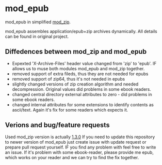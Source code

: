 mod_epub
=======

mod_epub in simplified [mod_zip](https://github.com/evanmiller/mod_zip).

mod_epub assembles application/epub+zip archives dynamically.  All details can be found in original project.

Diffedences between mod_zip and mod_epub
------------
 - Expexted 'X-Archive-Files' header value changed from 'zip' to 'epub'. IF allows us to muse both modules mod_epub and mod_zip together.
 - removed support of extra fileds, thus they are not needed for epubs
 - removed support of zip64, thus it's not needed in epubs
 - slightly changed versions of zip creation algorithm and needed decompression. Original values did problems in some ebook readers.
 - changed central directory external attributes to zero - did problems in some ebook readers.
 - changed internal attributes for some extensions to identify contents as ascii/text. Again it's fix for some readers which expects it.

Verions and bug/feature requests
----

Used mod_zip version is actually [1.3.0](https://github.com/evanmiller/mod_zip/commit/39dc9085d29445ed3238d215e94fbcbeef0131dc)
If you need to update this repository to newer version of mod_epub just create issue with update request or prepare pull request yourself.
IF you find any problem with feel free to write an issue. If it's problem with some ebook-reader, please provide me epub, which works on your reader and we can try to find the fix together.
